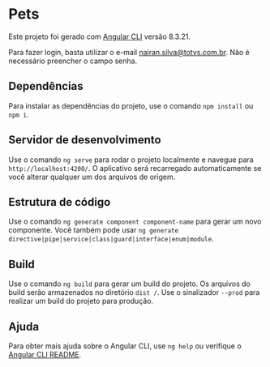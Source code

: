 # Pets

Este projeto foi gerado com [Angular CLI](https://github.com/angular/angular-cli) versão 8.3.21.

Para fazer login, basta utilizar o e-mail nairan.silva@totvs.com.br. Não é necessário preencher o campo senha.

## Dependências

Para instalar as dependências do projeto, use o comando `npm install` ou `npm i`. 

## Servidor de desenvolvimento

Use o comando `ng serve` para rodar o projeto localmente e navegue para `http://localhost:4200/`. O aplicativo será recarregado automaticamente se você alterar qualquer um dos arquivos de origem.

## Estrutura de código

Use o comando `ng generate component component-name` para gerar um novo componente. Você também pode usar `ng generate directive|pipe|service|class|guard|interface|enum|module`.

## Build

Use o comando `ng build` para gerar um build do projeto. Os arquivos do build serão armazenados no diretório `dist /`. Use o sinalizador `--prod` para realizar um build do projeto para produção.

## Ajuda

Para obter mais ajuda sobre o Angular CLI, use `ng help` ou verifique o [Angular CLI README](https://github.com/angular/angular-cli/blob/master/README.md).
